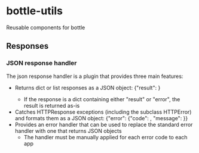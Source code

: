 # bottle-utils

Reusable components for bottle

## Responses

### JSON response handler

The json response handler is a plugin that provides three main features:
  * Returns dict or list responses as a JSON object: {"result": <output>}
    * If the response is a dict containing either "result" or "error", the result is returned as-is
  * Catches HTTPResponse exceptions (including the subclass HTTPError) and formats them as a JSON object: {"error": {"code": <http response code>, "message": <exception message>}}
  * Provides an error handler that can be used to replace the standard error handler with one that returns JSON objects
    * The handler must be manually applied for each error code to each app